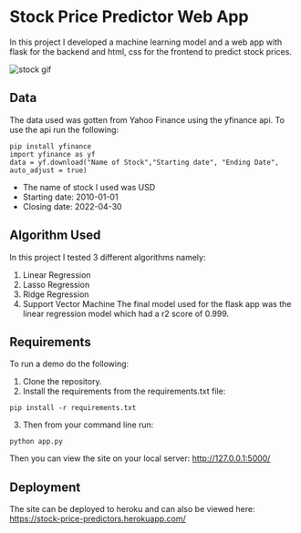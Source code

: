 # Stock Price Predictor Web App 
In this project I developed a machine learning model and a web app with flask for the backend and html, css for the frontend to predict stock prices. 

![stock gif](https://user-images.githubusercontent.com/101701760/170535722-7ea40c38-3d72-4a92-b9aa-ae4f7b7d7a76.gif)

## Data
The data used was gotten from Yahoo Finance using the yfinance api. To use the api run the following:
```
pip install yfinance
import yfinance as yf
data = yf.download("Name of Stock","Starting date", "Ending Date", auto_adjust = true)
```
- The name of stock I used was USD
- Starting date: 2010-01-01
- Closing date: 2022-04-30

## Algorithm Used
In this project I tested 3 different algorithms namely:
1. Linear Regression
2. Lasso Regression
3. Ridge Regression
4. Support Vector Machine
The final model used for the flask app was the linear regression model which had a r2 score of 0.999.


## Requirements
To run a demo do the following:
1. Clone the repository.
2. Install the requirements from the requirements.txt file:
```
pip install -r requirements.txt
```
3. Then from your command line run:
```
python app.py
```
Then you can view the site on your local server: http://127.0.0.1:5000/ 

## Deployment
The site can be deployed to heroku and can also be viewed here: https://stock-price-predictors.herokuapp.com/
